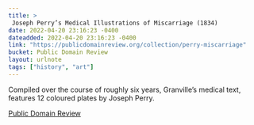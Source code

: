 ```yaml
---
title: > 
 Joseph Perry’s Medical Illustrations of Miscarriage (1834)
date: 2022-04-20 23:16:23 -0400
dateadded: 2022-04-20 23:16:23 -0400
link: "https://publicdomainreview.org/collection/perry-miscarriage"
bucket: Public Domain Review
layout: urlnote
tags: ["history", "art"]
--- 
```

Compiled over the course of roughly six years, Granville’s medical text, features 12 coloured plates by Joseph Perry.
 <!-- end excerpt --> 
<div class='bucket'><a class='internal-link' href='/buckets/public-domain-review'>Public Domain Review</a></div> 
